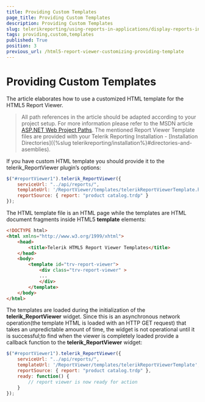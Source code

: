 ```yaml
---
title: Providing Custom Templates
page_title: Providing Custom Templates 
description: Providing Custom Templates
slug: telerikreporting/using-reports-in-applications/display-reports-in-applications/web-application/html5-report-viewer/customizing/styling-and-appearance/providing-custom-templates
tags: providing,custom,templates
published: True
position: 3
previous_url: /html5-report-viewer-customizing-providing-template
---
```


# Providing Custom Templates

The article elaborates how to use a customized HTML template for the HTML5 Report Viewer.

> All path references in the article should be adapted according to your project setup. For more information please refer to the MSDN article [ASP.NET Web Project Paths](http://msdn.microsoft.com/en-us/library/ms178116.aspx). The mentioned Report Viewer Template files are provided with your Telerik Reporting Installation - [Installation Directories]({%slug telerikreporting/installation%}#directories-and-asemblies). 

If you have custom HTML template you should provide it to the telerik_ReportViewer plugin’s options:

````JavaScript
$("#reportViewer1").telerik_ReportViewer({
	serviceUrl: "../api/reports/",
	templateUrl: '/ReportViewer/templates/telerikReportViewerTemplate.html',
	reportSource: { report: "product catalog.trdp" }
});
````


The HTML template file is an HTML page while the templates are HTML document fragments inside HTML5 __template__ elements:

````HTML
<!DOCTYPE html>
<html xmlns="http://www.w3.org/1999/xhtml">
	<head>
		<title>Telerik HTML5 Report Viewer Templates</title>
	</head>
	<body>
		<template id="trv-report-viewer">
			<div class="trv-report-viewer" >
			...
			</div>
		</template>
	</body>
</html>
````


The templates are loaded during the initialization of the __telerik_ReportViewer__ widget. Since this is an asynchronous network operation(the template HTML is loaded with an HTTP GET request) that takes an unpredictable amount of time, the widget is not operational until it is successful;to find when the viewer is completely loaded provide a callback function to the __telerik_ReportViewer__ widget:

````JavaScript
$("#reportViewer1").telerik_ReportViewer({
    serviceUrl: "../api/reports/",
    templateUrl: '/ReportViewer/templates/telerikReportViewerTemplate',
    reportSource: { report: "product catalog.trdp" },
    ready: function() {
        // report viewer is now ready for action
    }
});
````

